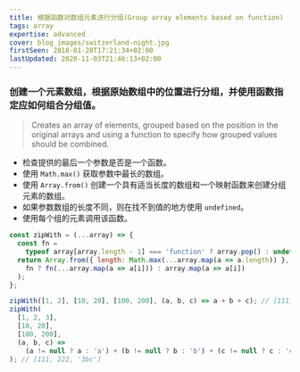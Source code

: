 ```yaml
---
title: 根据函数对数组元素进行分组(Group array elements based on function)
tags: array
expertise: advanced
cover: blog_images/switzerland-night.jpg
firstSeen: 2018-01-20T17:21:34+02:00
lastUpdated: 2020-11-03T21:46:13+02:00
---
```


### 创建一个元素数组，根据原始数组中的位置进行分组，并使用函数指定应如何组合分组值。
> Creates an array of elements, grouped based on the position in the original arrays and using a function to specify how grouped values should be combined.

- 检查提供的最后一个参数是否是一个函数。
- 使用 `Math.max()` 获取参数中最长的数组。
- 使用 `Array.from()` 创建一个具有适当长度的数组和一个映射函数来创建分组元素的数组。
- 如果参数数组的长度不同，则在找不到值的地方使用 `undefined`。
- 使用每个组的元素调用该函数。

```js
const zipWith = (...array) => {
  const fn =
    typeof array[array.length - 1] === 'function' ? array.pop() : undefined;
  return Array.from({ length: Math.max(...array.map(a => a.length)) }, (_, i) =>
    fn ? fn(...array.map(a => a[i])) : array.map(a => a[i])
  );
};
```

```js
zipWith([1, 2], [10, 20], [100, 200], (a, b, c) => a + b + c); // [111, 222]
zipWith(
  [1, 2, 3],
  [10, 20],
  [100, 200],
  (a, b, c) =>
    (a != null ? a : 'a') + (b != null ? b : 'b') + (c != null ? c : 'c')
); // [111, 222, '3bc']
```
